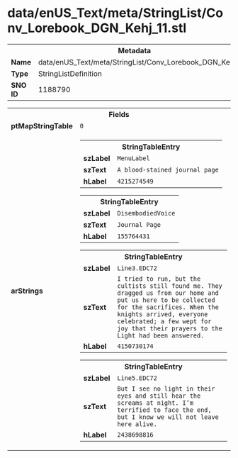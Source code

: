 <h1>data/enUS_Text/meta/StringList/Conv_Lorebook_DGN_Kehj_11.stl</h1><table><tr><th colspan="100%">Metadata</th></tr><tr><td><b>Name</b></td><td>data/enUS_Text/meta/StringList/Conv_Lorebook_DGN_Kehj_11.stl</td></tr><tr><td><b>Type</b></td><td>StringListDefinition</td></tr><tr><td><b>SNO ID</b></td><td>1188790</td></tr></table>

<table><tr><th colspan="100%">Fields</th></tr><tr><td><b>ptMapStringTable</b></td><td><code>0</code></td></tr><tr><td><b>arStrings</b></td><td><table><tr><th colspan="100%">StringTableEntry</th></tr><tr><td><b>szLabel</b></td><td><code>MenuLabel</code></td></tr><tr><td><b>szText</b></td><td><code>A blood-stained journal page</code></td></tr><tr><td><b>hLabel</b></td><td><code>4215274549</code></td></tr></table>


<table><tr><th colspan="100%">StringTableEntry</th></tr><tr><td><b>szLabel</b></td><td><code>DisembodiedVoice</code></td></tr><tr><td><b>szText</b></td><td><code>Journal Page</code></td></tr><tr><td><b>hLabel</b></td><td><code>155764431</code></td></tr></table>


<table><tr><th colspan="100%">StringTableEntry</th></tr><tr><td><b>szLabel</b></td><td><code>Line3.EDC72</code></td></tr><tr><td><b>szText</b></td><td><code>I tried to run, but the cultists still found me. They dragged us from our home and put us here to be collected for the sacrifices. When the knights arrived, everyone celebrated; a few wept for joy that their prayers to the Light had been answered.</code></td></tr><tr><td><b>hLabel</b></td><td><code>4150730174</code></td></tr></table>


<table><tr><th colspan="100%">StringTableEntry</th></tr><tr><td><b>szLabel</b></td><td><code>Line5.EDC72</code></td></tr><tr><td><b>szText</b></td><td><code>But I see no light in their eyes and still hear the screams at night. I’m terrified to face the end, but I know we will not leave here alive.</code></td></tr><tr><td><b>hLabel</b></td><td><code>2438698816</code></td></tr></table>


</td></tr></table>

